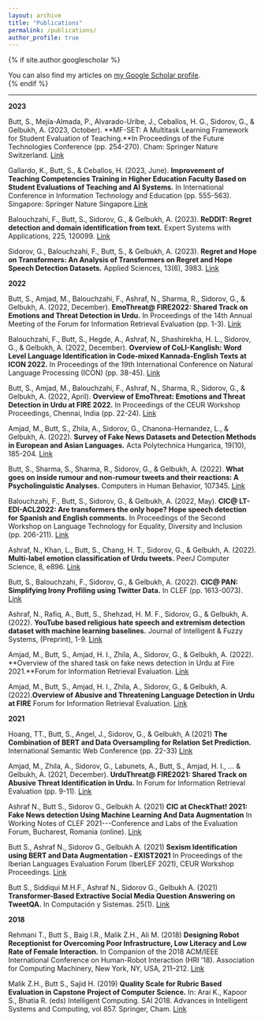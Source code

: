 ```yaml
---
layout: archive
title: "Publications"
permalink: /publications/
author_profile: true
---
```


{% if site.author.googlescholar %}
  <div class="wordwrap">You can also find my articles on <a href="{{site.author.googlescholar}}">my Google Scholar profile</a>.</div>
{% endif %}


---
**2023**
    

Butt, S., Mejía-Almada, P., Alvarado-Uribe, J., Ceballos, H. G., Sidorov, G., & Gelbukh, A. (2023, October). **MF-SET: A Multitask Learning Framework for Student Evaluation of Teaching.**In Proceedings of the Future Technologies Conference (pp. 254-270). Cham: Springer Nature Switzerland. [Link](https://link.springer.com/chapter/10.1007/978-3-031-47454-5_20)

Gallardo, K., Butt, S., & Ceballos, H. (2023, June). **Improvement of Teaching Competencies Training in Higher Education Faculty Based on Student Evaluations of Teaching and AI Systems.** In International Conference in Information Technology and Education (pp. 555-563). Singapore: Springer Nature Singapore.[Link](https://link.springer.com/chapter/10.1007/978-981-99-5414-8_51)

Balouchzahi, F., Butt, S., Sidorov, G., & Gelbukh, A. (2023). **ReDDIT: Regret detection and domain identification from text.** Expert Systems with Applications, 225, 120099. [Link](https://www.sciencedirect.com/science/article/abs/pii/S0957417423006012)

Sidorov, G., Balouchzahi, F., Butt, S., & Gelbukh, A. (2023). **Regret and Hope on Transformers: An Analysis of Transformers on Regret and Hope Speech Detection Datasets.** Applied Sciences, 13(6), 3983. [Link](https://www.mdpi.com/2076-3417/13/6/3983)

**2022**
    

Butt, S., Amjad, M., Balouchzahi, F., Ashraf, N., Sharma, R., Sidorov, G., & Gelbukh, A. (2022, December). **EmoThreat@ FIRE2022: Shared Track on Emotions and Threat Detection in Urdu.** In Proceedings of the 14th Annual Meeting of the Forum for Information Retrieval Evaluation (pp. 1-3). [Link](https://dl.acm.org/doi/abs/10.1145/3574318.3574327)

Balouchzahi, F., Butt, S., Hegde, A., Ashraf, N., Shashirekha, H. L., Sidorov, G., & Gelbukh, A. (2022, December). **Overview of CoLI-Kanglish: Word Level Language Identification in Code-mixed Kannada-English Texts at ICON 2022.** In Proceedings of the 19th International Conference on Natural Language Processing (ICON) (pp. 38-45). [Link](https://aclanthology.org/2022.icon-wlli.8.pdf)

Butt, S., Amjad, M., Balouchzahi, F., Ashraf, N., Sharma, R., Sidorov, G., & Gelbukh, A. (2022, April). **Overview of EmoThreat: Emotions and Threat Detection in Urdu at FIRE 2022.** In Proceedings of the CEUR Workshop Proceedings, Chennai, India (pp. 22-24). [Link](https://ceur-ws.org/Vol-3395/T4-1.pdf)

Amjad, M., Butt, S., Zhila, A., Sidorov, G., Chanona-Hernandez, L., & Gelbukh, A. (2022). **Survey of Fake News Datasets and Detection Methods in European and Asian Languages.** Acta Polytechnica Hungarica, 19(10), 185-204. [Link](http://acta.uni-obuda.hu/Amjad_Butt_Zhila_Sidorov_ChanonaHernandez_Gelbukh_128.pdf)

Butt, S., Sharma, S., Sharma, R., Sidorov, G., & Gelbukh, A. (2022). **What goes on inside rumour and non-rumour tweets and their reactions: A Psycholinguistic Analyses.** Computers in Human Behavior, 107345. [Link](https://www.sciencedirect.com/science/article/abs/pii/S0747563222001674)

Balouchzahi, F., Butt, S., Sidorov, G., & Gelbukh, A. (2022, May). **CIC@ LT-EDI-ACL2022: Are transformers the only hope? Hope speech detection for Spanish and English comments.** In Proceedings of the Second Workshop on Language Technology for Equality, Diversity and Inclusion (pp. 206-211). [Link](https://aclanthology.org/2022.ltedi-1.28/)

Ashraf, N., Khan, L., Butt, S., Chang, H. T., Sidorov, G., & Gelbukh, A. (2022). **Multi-label emotion classification of Urdu tweets.** PeerJ Computer Science, 8, e896. [Link](https://peerj.com/articles/cs-896/)

Butt, S., Balouchzahi, F., Sidorov, G., & Gelbukh, A. (2022). **CIC@ PAN: Simplifying Irony Profiling using Twitter Data.** In CLEF (pp. 1613-0073). [Link](https://ceur-ws.org/Vol-3180/paper-191.pdf)

Ashraf, N., Rafiq, A., Butt, S., Shehzad, H. M. F., Sidorov, G., & Gelbukh, A. (2022). **YouTube based religious hate speech and extremism detection dataset with machine learning baselines.** Journal of Intelligent & Fuzzy Systems, (Preprint), 1-9. [Link](https://content.iospress.com/articles/journal-of-intelligent-and-fuzzy-systems/ifs219264)

Amjad, M., Butt, S., Amjad, H. I., Zhila, A., Sidorov, G., & Gelbukh, A. (2022). **Overview of the shared task on fake news detection in Urdu at Fire 2021.**Forum for Information Retrieval Evaluation. [Link](https://arxiv.org/pdf/2207.05133.pdf)

Amjad, M., Butt, S., Amjad, H. I., Zhila, A., Sidorov, G., & Gelbukh, A. (2022).**Overview of Abusive and Threatening Language Detection in Urdu at FIRE** Forum for Information Retrieval Evaluation. [Link](https://arxiv.org/pdf/2207.06710.pdf)

**2021**
    

Hoang, TT., Butt, S., Angel, J., Sidorov, G., & Gelbukh, A (2021) **The Combination of BERT and Data Oversampling for Relation Set Prediction.** International Semantic Web Conference (pp. 22-33) [Link](https://ceur-ws.org/Vol-3119/paper3.pdf)

Amjad, M., Zhila, A., Sidorov, G., Labunets, A., Butt, S., Amjad, H. I., ... & Gelbukh, A. (2021, December). **UrduThreat@ FIRE2021: Shared Track on Abusive Threat Identification in Urdu.** In Forum for Information Retrieval Evaluation (pp. 9-11). [Link](https://www.researchgate.net/profile/Maaz-Amjad/publication/358134752_UrduThreat_FIRE2021_Shared_Track_on_Abusive_Threat_Identification_in_Urdu/links/61f2f9a15779d35951da8f5b/UrduThreat-FIRE2021-Shared-Track-on-Abusive-Threat-Identification-in-Urdu.pdf)

Ashraf N., Butt S., Sidorov G., Gelbukh A. (2021) **CIC at CheckThat! 2021: Fake News detection Using Machine Learning And Data Augmentation** In Working Notes of CLEF 2021---Conference and Labs of the Evaluation Forum, Bucharest, Romania (online). [Link](https://ceur-ws.org/Vol-2936/paper-34.pdf)

Butt S., Ashraf N., Sidorov G., Gelbukh A. (2021) **Sexism Identification using BERT and Data Augmentation - EXIST2021** In Proceedings of the Iberian Languages Evaluation Forum (IberLEF 2021), CEUR Workshop Proceedings. [Link](https://ceur-ws.org/Vol-2943/exist_paper4.pdf)

Butt S., Siddiqui M.H.F., Ashraf N., Sidorov G., Gelbukh A. (2021) **Transformer-Based Extractive Social Media Question Answering on TweetQA.** In Computación y Sistemas. 25(1). [Link](https://cys.cic.ipn.mx/ojs/index.php/CyS/article/view/3897)

**2018**
    

Rehmani T., Butt S., Baig I.R., Malik Z.H., Ali M. (2018) **Designing Robot Receptionist for Overcoming Poor Infrastructure, Low Literacy and Low Rate of Female Interaction.** In Companion of the 2018 ACM/IEEE International Conference on Human-Robot Interaction (HRI '18). Association for Computing Machinery, New York, NY, USA, 211–212. [Link](https://dl.acm.org/doi/abs/10.1145/3173386.3177041)

Malik Z.H., Butt S., Sajid H. (2019) **Quality Scale for Rubric Based Evaluation in Capstone Project of Computer Science.** In: Arai K., Kapoor S., Bhatia R. (eds) Intelligent Computing. SAI 2018. Advances in Intelligent Systems and Computing, vol 857. Springer, Cham. [Link](https://link.springer.com/chapter/10.1007/978-3-030-01177-2_16)
